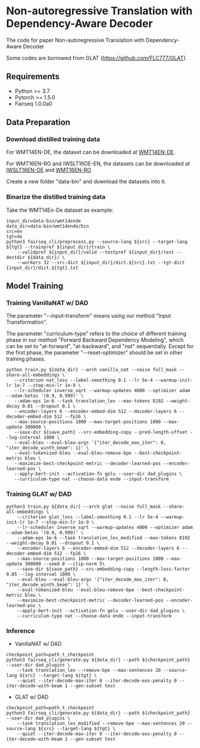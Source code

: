 # Non-autoregressive Translation with Dependency-Aware Decoder
The code for paper Non-autoregressive Translation with Dependency-Aware Decoder

Some codes are borrowed from GLAT (https://github.com/FLC777/GLAT).

## Requirements
* Python >= 3.7
* Pytorch >= 1.5.0
* Fairseq 1.0.0a0

## Data Preparation
### Download distilled training data
For WMT14EN-DE, the dataset can be downloaded at [WMT14EN-DE](http://statmt.org/wmt14/translation-task.html#Download).

For WMT16EN-RO and IWSLT16DE-EN, the datasets can be downloaded at [IWSLT16EN-DE](https://drive.google.com/file/d/1YrAwCEuktG-iDVxtEW-FE72uFTLc5QMl/view?usp=sharing) and [WMT16EN-RO](https://drive.google.com/file/d/1YrAwCEuktG-iDVxtEW-FE72uFTLc5QMl/view?usp=sharing)

Create a new folder "data-bin" and download the datasets into it.

### Binarize the distilled training data
Take the WMT14En-De dataset as example:

```
input_dir=data-bin/wmt14ende
data_dir=data-bin/wmt14ende/bin
src=en
tgt=de
python3 fairseq_cli/preprocess.py --source-lang ${src} --target-lang ${tgt} --trainpref ${input_dir}/train \
    --validpref ${input_dir}/valid --testpref ${input_dir}/test --destdir ${data_dir}/ \
    --workers 32 --src-dict ${input_dir}/dict.${src}.txt --tgt-dict {input_dir}/dict.${tgt}.txt
 ```
 
## Model Training
### Training VanillaNAT w/ DAD
The parameter "--input-transform" means using our method "Input Transformation".

The parameter "curriculum-type" refers to the choice of different training phase in our method "Forward Backward Dependency Modeling", which can be set to "at-forward", "at-backward", and "nat" sequentially. Except for the first phase, the parameter "--reset-optimizer" should be set in other training phases.

 ```
python train.py ${data_dir} --arch vanilla_nat --noise full_mask --share-all-embeddings \
    --criterion nat_loss --label-smoothing 0.1 --lr 5e-4 --warmup-init-lr 1e-7 --stop-min-lr 1e-9 \
    --lr-scheduler inverse_sqrt --warmup-updates 4000 --optimizer adam --adam-betas '(0.9, 0.999)' \
    --adam-eps 1e-6 --task translation_lev --max-tokens 8192 --weight-decay 0.01 --dropout 0.1 \
    --encoder-layers 6 --encoder-embed-dim 512 --decoder-layers 6 --decoder-embed-dim 512 --fp16 \
    --max-source-positions 1000 --max-target-positions 1000 --max-update 300000 \
    --save-dir ${save_path} --src-embedding-copy --pred-length-offset --log-interval 1000 \
    --eval-bleu --eval-bleu-args '{"iter_decode_max_iter": 0, "iter_decode_winth_beam": 1}' \
    --eval-tokenized-bleu --eval-bleu-remove-bpe --best-checkpoint-metric bleu \
    --maximize-best-checkpoint-metric --decoder-learned-pos --encoder-learned-pos \
    --apply-bert-init --activation-fn gelu --user-dir dad_plugins \
    --curriculum-type nat --choose-data ende --input-transform
 ```
### Training GLAT w/ DAD

```
python3 train.py ${data_dir} --arch glat --noise full_mask --share-all-embeddings \
    --criterion glat_loss --label-smoothing 0.1 --lr 5e-4 --warmup-init-lr 1e-7 --stop-min-lr 1e-9 \
    --lr-scheduler inverse_sqrt --warmup-updates 4000 --optimizer adam --adam-betas '(0.9, 0.999)' \
    --adam-eps 1e-6 --task translation_lev_modified --max-tokens 8192 --weight-decay 0.01 --dropout 0.1 \
    --encoder-layers 6 --encoder-embed-dim 512 --decoder-layers 6 --decoder-embed-dim 512 --fp16 \
    --max-source-positions 1000 --max-target-positions 1000 --max-update 300000 --seed 0 --clip-norm 5\
    --save-dir ${save_path} --src-embedding-copy --length-loss-factor 0.05 --log-interval 1000 \
    --eval-bleu --eval-bleu-args '{"iter_decode_max_iter": 0, "iter_decode_winth_beam": 1}' \
    --eval-tokenized-bleu --eval-bleu-remove-bpe --best-checkpoint-metric bleu \
    --maximize-best-checkpoint-metric --decoder-learned-pos --encoder-learned-pos \
    --apply-bert-init --activation-fn gelu --user-dir dad_plugins \
    --curriculum-type nat --choose-data ende --input-transform
```

### Inference
* VanillaNAT w/ DAD
```
checkpoint_path=path_t_checkpoint
python3 fairseq_cli/generate.py ${data_dir} --path ${checkpoint_path} --user-dir dad_plugins \
    --task translation_lev --remove-bpe --max-sentences 20 --source-lang ${src} --target-lang ${tgt} \
    --quiet --iter-decode-max-iter 0 --iter-decode-eos-penalty 0 --iter-decode-with-beam 1 --gen-subset test
```

* GLAT w/ DAD
```
checkpoint_path=path_t_checkpoint
python3 fairseq_cli/generate.py ${data_dir} --path ${checkpoint_path} --user-dir dad_plugins \
    --task translation_lev_modified --remove-bpe --max-sentences 20 --source-lang ${src} --target-lang ${tgt} \
    --quiet --iter-decode-max-iter 0 --iter-decode-eos-penalty 0 --iter-decode-with-beam 1 --gen-subset test
```

